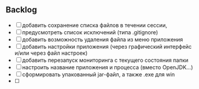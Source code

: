 ## Backlog

-[ ] добавить сохранение списка файлов в течении сессии,
-[ ] предусмотреть список исключений (типа .gitignore)
-[ ] добавить возможность удаления файла из меню приложения
-[ ] добавить настройки приложения (через графический интерфейс и/или через файл настроек)
-[ ] добавить перезапуск мониторинга с текущего состояния папки
-[ ] настроить название приложения и процесса (вместо OpenJDK...)
-[ ] сформировать упакованный jar-файл, а также .exe для win
-[ ] 